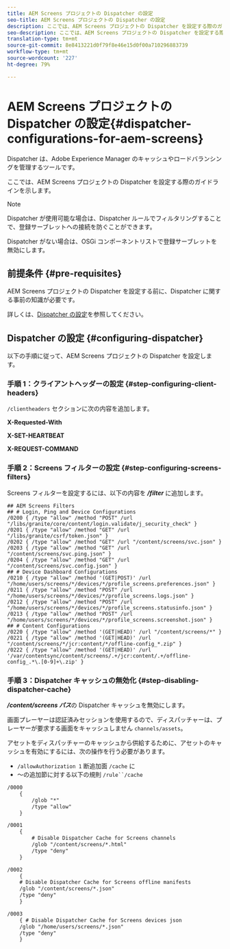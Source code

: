 ```yaml
---
title: AEM Screens プロジェクトの Dispatcher の設定
seo-title: AEM Screens プロジェクトの Dispatcher の設定
description: ここでは、AEM Screens プロジェクトの Dispatcher を設定する際のガイドラインについて説明します。
seo-description: ここでは、AEM Screens プロジェクトの Dispatcher を設定する際のガイドラインについて説明します。
translation-type: tm+mt
source-git-commit: 8e8413221d0f79f8e46e15d0f00a710296883739
workflow-type: tm+mt
source-wordcount: '227'
ht-degree: 79%

---
```



# AEM Screens プロジェクトの Dispatcher の設定{#dispatcher-configurations-for-aem-screens}

Dispatcher は、Adobe Experience Manager のキャッシュやロードバランシングを管理するツールです。

ここでは、AEM Screens プロジェクトの Dispatcher を設定する際のガイドラインを示します。

>[!NOTE]
>
>Dispatcher が使用可能な場合は、Dispatcher ルールでフィルタリングすることで、登録サーブレットへの接続を防ぐことができます。
>
>Dispatcher がない場合は、OSGi コンポーネントリストで登録サーブレットを無効にします。

## 前提条件 {#pre-requisites}

AEM Screens プロジェクトの Dispatcher を設定する前に、Dispatcher に関する事前の知識が必要です。

詳しくは、[Dispatcher の設定](https://docs.adobe.com/content/help/ja-JP/experience-manager-dispatcher/using/configuring/dispatcher-configuration.html)を参照してください。

## Dispatcher の設定 {#configuring-dispatcher}

以下の手順に従って、AEM Screens プロジェクトの Dispatcher を設定します。

### 手順 1：クライアントヘッダーの設定 {#step-configuring-client-headers}

`/clientheaders` セクションに次の内容を追加します。

**X-Requested-With**

**X-SET-HEARTBEAT**

**X-REQUEST-COMMAND**

### 手順 2：Screens フィルターの設定 {#step-configuring-screens-filters}

Screens フィルターを設定するには、以下の内容を ***/filter*** に追加します。

```
## AEM Screens Filters
## # Login, Ping and Device Configurations
/0200 { /type "allow" /method "POST" /url "/libs/granite/core/content/login.validate/j_security_check" }
/0201 { /type "allow" /method "GET" /url "/libs/granite/csrf/token.json" }
/0202 { /type "allow" /method "GET" /url "/content/screens/svc.json" }
/0203 { /type "allow" /method "GET" /url "/content/screens/svc.ping.json" }
/0204 { /type "allow" /method "GET" /url "/content/screens/svc.config.json" }
## # Device Dashboard Configurations
/0210 { /type "allow" /method '(GET|POST)' /url "/home/users/screens/*/devices/*/profile_screens.preferences.json" }
/0211 { /type "allow" /method "POST" /url "/home/users/screens/*/devices/*/profile_screens.logs.json" }
/0212 { /type "allow" /method "POST" /url "/home/users/screens/*/devices/*/profile_screens.statusinfo.json" }
/0213 { /type "allow" /method "POST" /url "/home/users/screens/*/devices/*/profile_screens.screenshot.json" }
## # Content Configurations
/0220 { /type "allow" /method '(GET|HEAD)' /url "/content/screens/*" }
/0221 { /type "allow" /method '(GET|HEAD)' /url "/content/screens/*/jcr:content/*/offline-config_*.zip" }
/0222 { /type "allow" /method '(GET|HEAD)' /url '/var/contentsync/content/screens/.+/jcr:content/.+/offline-config_.*\.[0-9]+\.zip' }
```

### 手順 3：Dispatcher キャッシュの無効化 {#step-disabling-dispatcher-cache}

***/content/screens パス***&#x200B;の Dispatcher キャッシュを無効にします。

画面プレーヤーは認証済みセッションを使用するので、ディスパッチャーは、プレーヤーが要求する画面をキャッシュしません `channels/assets`。

アセットをディスパッチャーのキャッシュから供給するために、アセットのキャッシュを有効にするには、次の操作を行う必要があります。

* `/allowAuthorization 1` 断追加面 `/cache` に
* ～の追加節に対する以下の規則 `/rule``/cache`

```xml
/0000
    {
        /glob "*"
        /type "allow"
    }   

/0001
    {
        # Disable Dispatcher Cache for Screens channels
        /glob "/content/screens/*.html"
        /type "deny" 
    }

/0002
    {
    # Disable Dispatcher Cache for Screens offline manifests
    /glob "/content/screens/*.json"
    /type "deny"
    }

/0003
    { # Disable Dispatcher Cache for Screens devices json 
    /glob "/home/users/screens/*.json"
    /type "deny"
    }
```
